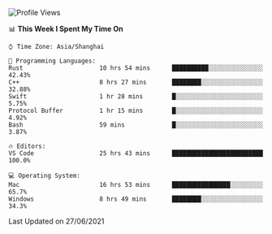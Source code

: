 <!--START_SECTION:waka-->
![Profile Views](http://img.shields.io/badge/Profile%20Views-3-blue)

📊 **This Week I Spent My Time On** 

```text
⌚︎ Time Zone: Asia/Shanghai

💬 Programming Languages: 
Rust                     10 hrs 54 mins      ██████████░░░░░░░░░░░░░░░   42.43% 
C++                      8 hrs 27 mins       ████████░░░░░░░░░░░░░░░░░   32.88% 
Swift                    1 hr 28 mins        █░░░░░░░░░░░░░░░░░░░░░░░░   5.75% 
Protocol Buffer          1 hr 15 mins        █░░░░░░░░░░░░░░░░░░░░░░░░   4.92% 
Bash                     59 mins             █░░░░░░░░░░░░░░░░░░░░░░░░   3.87%

🔥 Editors: 
VS Code                  25 hrs 43 mins      █████████████████████████   100.0%

💻 Operating System: 
Mac                      16 hrs 53 mins      ████████████████░░░░░░░░░   65.7% 
Windows                  8 hrs 49 mins       ████████░░░░░░░░░░░░░░░░░   34.3%

```


 Last Updated on 27/06/2021
<!--END_SECTION:waka-->
